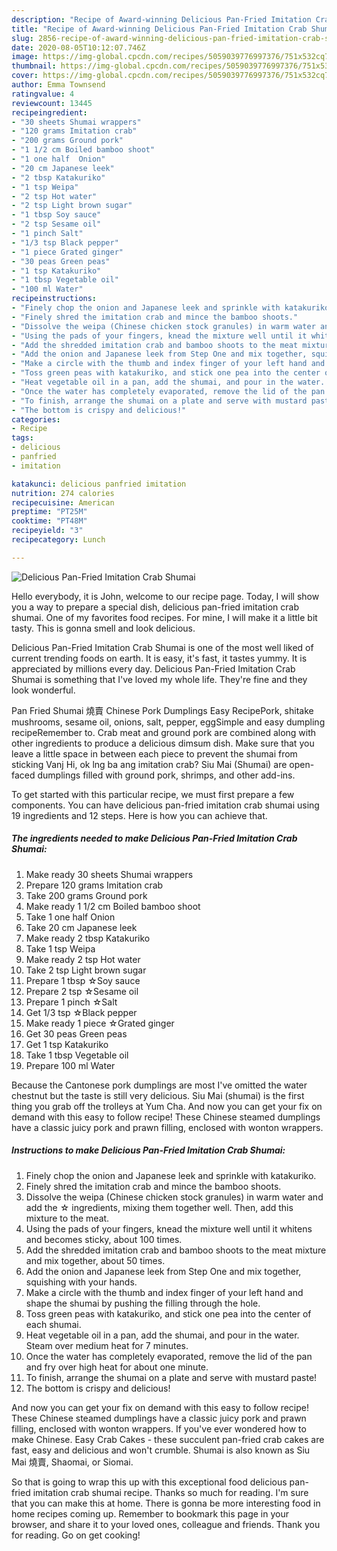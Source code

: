 ```yaml
---
description: "Recipe of Award-winning Delicious Pan-Fried Imitation Crab Shumai"
title: "Recipe of Award-winning Delicious Pan-Fried Imitation Crab Shumai"
slug: 2856-recipe-of-award-winning-delicious-pan-fried-imitation-crab-shumai
date: 2020-08-05T10:12:07.746Z
image: https://img-global.cpcdn.com/recipes/5059039776997376/751x532cq70/delicious-pan-fried-imitation-crab-shumai-recipe-main-photo.jpg
thumbnail: https://img-global.cpcdn.com/recipes/5059039776997376/751x532cq70/delicious-pan-fried-imitation-crab-shumai-recipe-main-photo.jpg
cover: https://img-global.cpcdn.com/recipes/5059039776997376/751x532cq70/delicious-pan-fried-imitation-crab-shumai-recipe-main-photo.jpg
author: Emma Townsend
ratingvalue: 4
reviewcount: 13445
recipeingredient:
- "30 sheets Shumai wrappers"
- "120 grams Imitation crab"
- "200 grams Ground pork"
- "1 1/2 cm Boiled bamboo shoot"
- "1 one half  Onion"
- "20 cm Japanese leek"
- "2 tbsp Katakuriko"
- "1 tsp Weipa"
- "2 tsp Hot water"
- "2 tsp Light brown sugar"
- "1 tbsp Soy sauce"
- "2 tsp Sesame oil"
- "1 pinch Salt"
- "1/3 tsp Black pepper"
- "1 piece Grated ginger"
- "30 peas Green peas"
- "1 tsp Katakuriko"
- "1 tbsp Vegetable oil"
- "100 ml Water"
recipeinstructions:
- "Finely chop the onion and Japanese leek and sprinkle with katakuriko."
- "Finely shred the imitation crab and mince the bamboo shoots."
- "Dissolve the weipa (Chinese chicken stock granules) in warm water and add the ☆ ingredients, mixing them together well. Then, add this mixture to the meat."
- "Using the pads of your fingers, knead the mixture well until it whitens and becomes sticky, about 100 times."
- "Add the shredded imitation crab and bamboo shoots to the meat mixture and mix together, about 50 times."
- "Add the onion and Japanese leek from Step One and mix together, squishing with your hands."
- "Make a circle with the thumb and index finger of your left hand and shape the shumai by pushing the filling through the hole."
- "Toss green peas with katakuriko, and stick one pea into the center of each shumai."
- "Heat vegetable oil in a pan, add the shumai, and pour in the water. Steam over medium heat for 7 minutes."
- "Once the water has completely evaporated, remove the lid of the pan and fry over high heat for about one minute."
- "To finish, arrange the shumai on a plate and serve with mustard paste!"
- "The bottom is crispy and delicious!"
categories:
- Recipe
tags:
- delicious
- panfried
- imitation

katakunci: delicious panfried imitation 
nutrition: 274 calories
recipecuisine: American
preptime: "PT25M"
cooktime: "PT48M"
recipeyield: "3"
recipecategory: Lunch

---
```



![Delicious Pan-Fried Imitation Crab Shumai](https://img-global.cpcdn.com/recipes/5059039776997376/751x532cq70/delicious-pan-fried-imitation-crab-shumai-recipe-main-photo.jpg)

Hello everybody, it is John, welcome to our recipe page. Today, I will show you a way to prepare a special dish, delicious pan-fried imitation crab shumai. One of my favorites food recipes. For mine, I will make it a little bit tasty. This is gonna smell and look delicious.

Delicious Pan-Fried Imitation Crab Shumai is one of the most well liked of current trending foods on earth. It is easy, it's fast, it tastes yummy. It is appreciated by millions every day. Delicious Pan-Fried Imitation Crab Shumai is something that I've loved my whole life. They're fine and they look wonderful.

Pan Fried Shumai 燒賣 Chinese Pork Dumplings Easy RecipePork, shitake mushrooms, sesame oil, onions, salt, pepper, eggSimple and easy dumpling recipeRemember to. Crab meat and ground pork are combined along with other ingredients to produce a delicious dimsum dish. Make sure that you leave a little space in between each piece to prevent the shumai from sticking Vanj Hi, ok lng ba ang imitation crab? Siu Mai (Shumai) are open-faced dumplings filled with ground pork, shrimps, and other add-ins.


To get started with this particular recipe, we must first prepare a few components. You can have delicious pan-fried imitation crab shumai using 19 ingredients and 12 steps. Here is how you can achieve that.

<!--inarticleads1-->

##### The ingredients needed to make Delicious Pan-Fried Imitation Crab Shumai:

1. Make ready 30 sheets Shumai wrappers
1. Prepare 120 grams Imitation crab
1. Take 200 grams Ground pork
1. Make ready 1 1/2 cm Boiled bamboo shoot
1. Take 1 one half  Onion
1. Take 20 cm Japanese leek
1. Make ready 2 tbsp Katakuriko
1. Take 1 tsp Weipa
1. Make ready 2 tsp Hot water
1. Take 2 tsp Light brown sugar
1. Prepare 1 tbsp ☆Soy sauce
1. Prepare 2 tsp ☆Sesame oil
1. Prepare 1 pinch ☆Salt
1. Get 1/3 tsp ☆Black pepper
1. Make ready 1 piece ☆Grated ginger
1. Get 30 peas Green peas
1. Get 1 tsp Katakuriko
1. Take 1 tbsp Vegetable oil
1. Prepare 100 ml Water


Because the Cantonese pork dumplings are most I&#39;ve omitted the water chestnut but the taste is still very delicious. Siu Mai (shumai) is the first thing you grab off the trolleys at Yum Cha. And now you can get your fix on demand with this easy to follow recipe! These Chinese steamed dumplings have a classic juicy pork and prawn filling, enclosed with wonton wrappers. 

<!--inarticleads2-->

##### Instructions to make Delicious Pan-Fried Imitation Crab Shumai:

1. Finely chop the onion and Japanese leek and sprinkle with katakuriko.
1. Finely shred the imitation crab and mince the bamboo shoots.
1. Dissolve the weipa (Chinese chicken stock granules) in warm water and add the ☆ ingredients, mixing them together well. Then, add this mixture to the meat.
1. Using the pads of your fingers, knead the mixture well until it whitens and becomes sticky, about 100 times.
1. Add the shredded imitation crab and bamboo shoots to the meat mixture and mix together, about 50 times.
1. Add the onion and Japanese leek from Step One and mix together, squishing with your hands.
1. Make a circle with the thumb and index finger of your left hand and shape the shumai by pushing the filling through the hole.
1. Toss green peas with katakuriko, and stick one pea into the center of each shumai.
1. Heat vegetable oil in a pan, add the shumai, and pour in the water. Steam over medium heat for 7 minutes.
1. Once the water has completely evaporated, remove the lid of the pan and fry over high heat for about one minute.
1. To finish, arrange the shumai on a plate and serve with mustard paste!
1. The bottom is crispy and delicious!


And now you can get your fix on demand with this easy to follow recipe! These Chinese steamed dumplings have a classic juicy pork and prawn filling, enclosed with wonton wrappers. If you&#39;ve ever wondered how to make Chinese. Easy Crab Cakes - these succulent pan-fried crab cakes are fast, easy and delicious and won&#39;t crumble. Shumai is also known as Siu Mai 燒賣, Shaomai, or Siomai. 

So that is going to wrap this up with this exceptional food delicious pan-fried imitation crab shumai recipe. Thanks so much for reading. I'm sure that you can make this at home. There is gonna be more interesting food in home recipes coming up. Remember to bookmark this page in your browser, and share it to your loved ones, colleague and friends. Thank you for reading. Go on get cooking!
